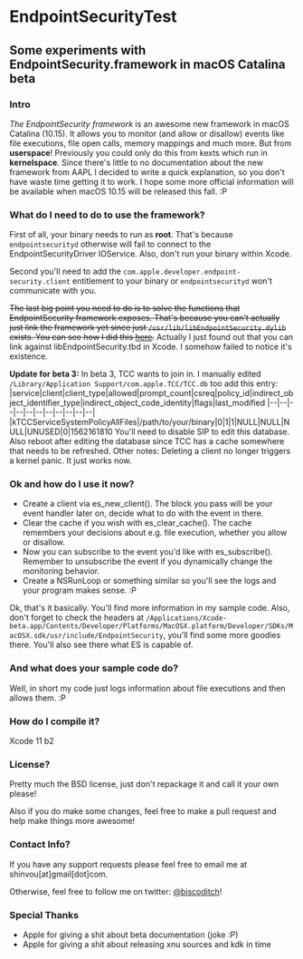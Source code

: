 
# EndpointSecurityTest
## Some experiments with EndpointSecurity.framework in macOS Catalina beta

### Intro
*The EndpointSecurity framework* is an awesome new framework in macOS Catalina (10.15). It allows you to monitor (and allow or disallow) events like file executions, file open calls, memory mappings and much more. But from **userspace**! Previously you could only do this from kexts which run in **kernelspace**. Since there's little to no documentation about the new framework from AAPL I decided to write a quick explanation, so you don't have waste time getting it to work. I hope some more official information will be available when macOS 10.15 will be released this fall. :P

### What do I need to do to use the framework?
First of all, your binary needs to run as **root**. That's because `endpointsecurityd` otherwise will fail to connect to the EndpointSecurityDriver IOService. Also, don't run your binary within Xcode. 

Second you'll need to add the `com.apple.developer.endpoint-security.client` entitlement to your binary or `endpointsecurityd` won't communicate with you.

~~The last big point you need to do is to solve the functions that EndpointSecurity framework exposes. That's because you can't actually just link the framework yet since just `/usr/lib/libEndpointSecurity.dylib` exists. You can see how I did this [here](https://github.com/shinvou/EndpointSecurityTest/blob/0574edfd30cfa6fdf5e2686ba14fefa7aca7c19b/EndpointSecurityTest/main.m#L14-L58).~~
Actually I just found out that you can link against libEndpointSecurity.tbd in Xcode. I somehow failed to notice it's existence.

**Update for beta 3:**
In beta 3, TCC wants to join in. I manually edited `/Library/Application Support/com.apple.TCC/TCC.db` too add this entry:
|service|client|client_type|allowed|prompt_count|csreq|policy_id|indirect_object_identifier_type|indirect_object_code_identity|flags|last_modified
|--|--|--|--|--|--|--|--|--|--|--|
|kTCCServiceSystemPolicyAllFiles|/path/to/your/binary|0|1|1|NULL|NULL|NULL|UNUSED|0|1562161810
You'll need to disable SIP to edit this database. Also reboot after editing the database since TCC has a cache somewhere that needs to be refreshed.
Other notes: Deleting a client no longer triggers a kernel panic. It just works now.


### Ok and how do I use it now?

- Create a client via es_new_client(). The block you pass will be your event handler later on, decide what to do with the event in there.
- Clear the cache if you wish with es_clear_cache(). The cache remembers your decisions about e.g. file execution, whether you allow or disallow.
- Now you can subscribe to the event you'd like with es_subscribe(). Remember to unsubscribe the event if you dynamically change the monitoring behavior.
- Create a NSRunLoop or something similar so you'll see the logs and your program makes sense. :P

Ok, that's it basically. You'll find more information in my sample code. Also, don't forget to check the headers at `/Applications/Xcode-beta.app/Contents/Developer/Platforms/MacOSX.platform/Developer/SDKs/MacOSX.sdk/usr/include/EndpointSecurity`, you'll find some more goodies there. You'll also see there what ES is capable of.

### And what does your sample code do?
Well, in short my code just logs information about file executions and then allows them. :P

### How do I compile it?
Xcode 11 b2

### License?
Pretty much the BSD license, just don't repackage it and call it your own please!

Also if you do make some changes, feel free to make a pull request and help make things more awesome!

### Contact Info?
If you have any support requests please feel free to email me at shinvou[at]gmail[dot]com.

Otherwise, feel free to follow me on twitter: [@biscoditch](https:///www.twitter.com/biscoditch)!

### Special Thanks
- Apple for giving a shit about beta documentation (joke :P)
- Apple for giving a shit about releasing xnu sources and kdk in time
